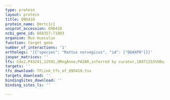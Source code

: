 ```yaml
---
type: protein
layout: protein
title: Q9D410
protein_name: Dmrtc1c1
uniprot_accession: Q9D410
ncbi_gene_id: 668357;71083
organism: Mus musculus
function: target gene
number_of_interactions: '1'
orthologs: '[{"species": "Rattus norvegicus", "id": ["Q6AXP8"]}]'
jaspar_matrices: ''
tfs: Cdx2,P43241,12591,ORegAnno;PAZAR,inferred by curator,18971253%5Buid%5D+OR+26578589%5Buid%5D,No
targets: ''
tfs_download: TFLink_tfs_of_Q9D410.tsv
targets_download: ''
bindingSites_download: ''
binding_sites_ls: ''

---
```

